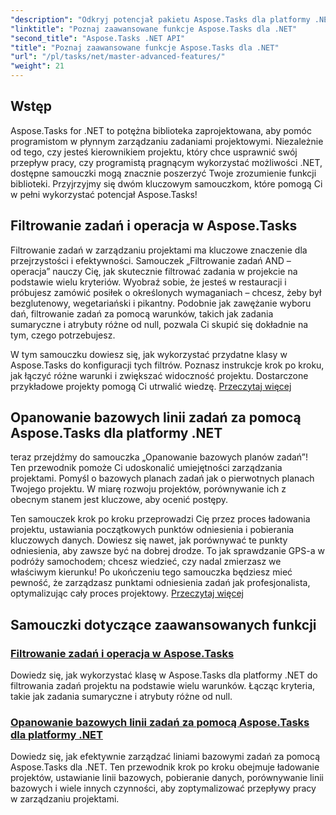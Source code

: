 ```yaml
---
"description": "Odkryj potencjał pakietu Aspose.Tasks dla platformy .NET dzięki samouczkom na temat filtrowania zadań, linii bazowych przypisań i zaawansowanych funkcji umożliwiających efektywne zarządzanie projektami."
"linktitle": "Poznaj zaawansowane funkcje Aspose.Tasks dla .NET"
"second_title": "Aspose.Tasks .NET API"
"title": "Poznaj zaawansowane funkcje Aspose.Tasks dla .NET"
"url": "/pl/tasks/net/master-advanced-features/"
"weight": 21
---
```


## Wstęp

Aspose.Tasks for .NET to potężna biblioteka zaprojektowana, aby pomóc programistom w płynnym zarządzaniu zadaniami projektowymi. Niezależnie od tego, czy jesteś kierownikiem projektu, który chce usprawnić swój przepływ pracy, czy programistą pragnącym wykorzystać możliwości .NET, dostępne samouczki mogą znacznie poszerzyć Twoje zrozumienie funkcji biblioteki. Przyjrzyjmy się dwóm kluczowym samouczkom, które pomogą Ci w pełni wykorzystać potencjał Aspose.Tasks!

## Filtrowanie zadań i operacja w Aspose.Tasks

Filtrowanie zadań w zarządzaniu projektami ma kluczowe znaczenie dla przejrzystości i efektywności. Samouczek „Filtrowanie zadań AND – operacja” nauczy Cię, jak skutecznie filtrować zadania w projekcie na podstawie wielu kryteriów. Wyobraź sobie, że jesteś w restauracji i próbujesz zamówić posiłek o określonych wymaganiach – chcesz, żeby był bezglutenowy, wegetariański i pikantny. Podobnie jak zawężanie wyboru dań, filtrowanie zadań za pomocą warunków, takich jak zadania sumaryczne i atrybuty różne od null, pozwala Ci skupić się dokładnie na tym, czego potrzebujesz.

W tym samouczku dowiesz się, jak wykorzystać przydatne klasy w Aspose.Tasks do konfiguracji tych filtrów. Poznasz instrukcje krok po kroku, jak łączyć różne warunki i zwiększać widoczność projektu. Dostarczone przykładowe projekty pomogą Ci utrwalić wiedzę. [Przeczytaj więcej](./task-filtering-and-operation/)

## Opanowanie bazowych linii zadań za pomocą Aspose.Tasks dla platformy .NET

teraz przejdźmy do samouczka „Opanowanie bazowych planów zadań”! Ten przewodnik pomoże Ci udoskonalić umiejętności zarządzania projektami. Pomyśl o bazowych planach zadań jak o pierwotnych planach Twojego projektu. W miarę rozwoju projektów, porównywanie ich z obecnym stanem jest kluczowe, aby ocenić postępy.

Ten samouczek krok po kroku przeprowadzi Cię przez proces ładowania projektu, ustawiania początkowych punktów odniesienia i pobierania kluczowych danych. Dowiesz się nawet, jak porównywać te punkty odniesienia, aby zawsze być na dobrej drodze. To jak sprawdzanie GPS-a w podróży samochodem; chcesz wiedzieć, czy nadal zmierzasz we właściwym kierunku! Po ukończeniu tego samouczka będziesz mieć pewność, że zarządzasz punktami odniesienia zadań jak profesjonalista, optymalizując cały proces projektowy. [Przeczytaj więcej](./mastering-assignment-baseline/)

## Samouczki dotyczące zaawansowanych funkcji
### [Filtrowanie zadań i operacja w Aspose.Tasks](./task-filtering-and-operation/)
Dowiedz się, jak wykorzystać klasę w Aspose.Tasks dla platformy .NET do filtrowania zadań projektu na podstawie wielu warunków. Łącząc kryteria, takie jak zadania sumaryczne i atrybuty różne od null.
### [Opanowanie bazowych linii zadań za pomocą Aspose.Tasks dla platformy .NET](./mastering-assignment-baseline/)
Dowiedz się, jak efektywnie zarządzać liniami bazowymi zadań za pomocą Aspose.Tasks dla .NET. Ten przewodnik krok po kroku obejmuje ładowanie projektów, ustawianie linii bazowych, pobieranie danych, porównywanie linii bazowych i wiele innych czynności, aby zoptymalizować przepływy pracy w zarządzaniu projektami.